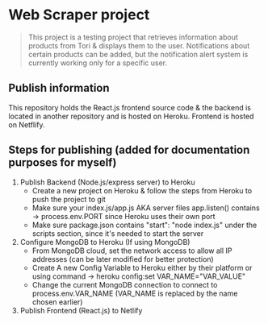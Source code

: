 # Web Scraper project

> This project is a testing project that retrieves information about products from Tori & displays them to the user.
> Notifications about certain products can be added, but the notification alert system is currently working only for a specific user.


## Publish information

This repository holds the React.js frontend source code & the backend is located in another repository and is hosted on Heroku.
Frontend is hosted on Netflify.

## Steps for publishing (added for documentation purposes for myself)
1. Publish Backend (Node.js/express server) to Heroku
    - Create a new project on Heroku & follow the steps from Heroku to push the project to git
    - Make sure your index.js/app.js AKA server files app.listen() contains -> process.env.PORT since Heroku uses their own port
    - Make sure package.json contains "start": "node index.js" under the scripts section, since it's needed to start the server
2. Configure MongoDB to Heroku (If using MongoDB)
    - From MongoDB cloud, set the network access to allow all IP addresses (can be later modified for better protection)
    - Create A new Config Variable to Heroku either by their platform or using command -> heroku config:set VAR_NAME="VAR_VALUE"
    - Change the current MongoDB connection to connect to process.env.VAR_NAME (VAR_NAME is replaced by the name chosen earlier)
3. Publish Frontend (React.js) to Netlify
